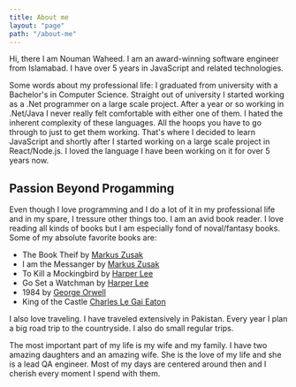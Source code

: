 ```yaml
---
title: About me
layout: "page"
path: "/about-me"
---
```


Hi, there I am Nouman Waheed. I am an award-winning software engineer from Islamabad. I have over 5 years in JavaScript and related technologies.

Some words about my professional life: I graduated from university with a Bachelor's in Computer Science. Straight out of university I started working as a  .Net programmer on a large scale project. After a year or so working in .Net/Java I never really felt comfortable with either one of them. I hated the inherent complexity of these languages. All the hoops you have to go through to just to get them working. That's where I decided to learn JavaScript and shortly after I started working on a large scale project in React/Node.js. I loved the language I have been working on it for over 5 years now.

## Passion Beyond Progamming 
Even though I love programming and I do a lot of it in my professional life and in my spare, I tressure other things too. I am an avid book reader. I love reading all kinds of books but I am especially fond of noval/fantasy books. Some of my absolute favorite books are:
* The Book Theif by [Markus Zusak](https://www.goodreads.com/book/show/19063.The_Book_Thief)
* I am the Messanger by [Markus Zusak](https://www.goodreads.com/book/show/19057.I_Am_the_Messenger)
* To Kill a Mockingbird by [Harper Lee](https://www.goodreads.com/book/show/2657.To_Kill_a_Mockingbird)
* Go Set a Watchman by [Harper Lee](https://www.goodreads.com/book/show/24817626-go-set-a-watchman)
* 1984 by [George Orwell](https://www.goodreads.com/book/show/40961427-1984)
* King of the Castle [Charles Le Gai Eaton](https://www.goodreads.com/book/show/683887.King_of_the_Castle)

I also love traveling. I have traveled extensively in Pakistan. Every year I plan a big road trip to the countryside.  I also do small regular trips.

The most important part of my life is my wife and my family.  I have two amazing daughters and an amazing wife. She is the love of my life and she is a lead QA engineer. Most of my days are centered around then and I cherish every moment I spend with them.
